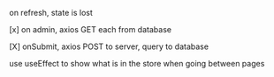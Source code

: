 on refresh, state is lost

[x] on admin, axios GET each from database

[X] onSubmit, axios POST to server, query to database

use useEffect to show what is in the store when going between pages